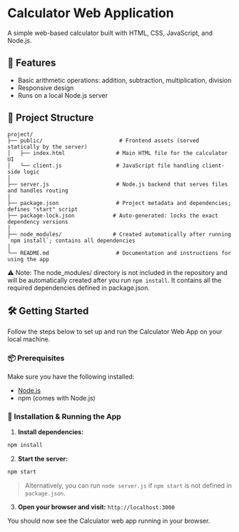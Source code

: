 # Calculator Web Application

A simple web-based calculator built with HTML, CSS, JavaScript, and Node.js.

## 🚀 Features
- Basic arithmetic operations: addition, subtraction, multiplication, division
- Responsive design
- Runs on a local Node.js server

## 📁 Project Structure

```text
project/
├── public/                        # Frontend assets (served statically by the server)
│   ├── index.html                # Main HTML file for the calculator UI
│   └── client.js                 # JavaScript file handling client-side logic
│
├── server.js                     # Node.js backend that serves files and handles routing
│
├── package.json                  # Project metadata and dependencies; defines "start" script
├── package-lock.json            # Auto-generated: locks the exact dependency versions
│
├── node_modules/                # Created automatically after running `npm install`; contains all dependencies
│
└── README.md                     # Documentation and instructions for using the app
```
⚠️ Note:
The node_modules/ directory is not included in the repository and will be automatically created after you run `npm install`. It contains all the required dependencies defined in package.json.

## 🛠️ Getting Started 
Follow the steps below to set up and run the Calculator Web App on your local machine. 

### 📦 Prerequisites 
Make sure you have the following installed: 
- [Node.js](https://nodejs.org/) 
- npm (comes with Node.js) 

### 🚀 Installation & Running the App 
1. **Install dependencies:** 
```bash 
npm install 
``` 
2. **Start the server:** 
```bash 
npm start 
``` 
> Alternatively, you can run `node server.js` if `npm start` is not defined in `package.json`. 

3. **Open your browser and visit:** 
``` http://localhost:3000 ``` 

You should now see the Calculator web app running in your browser. 